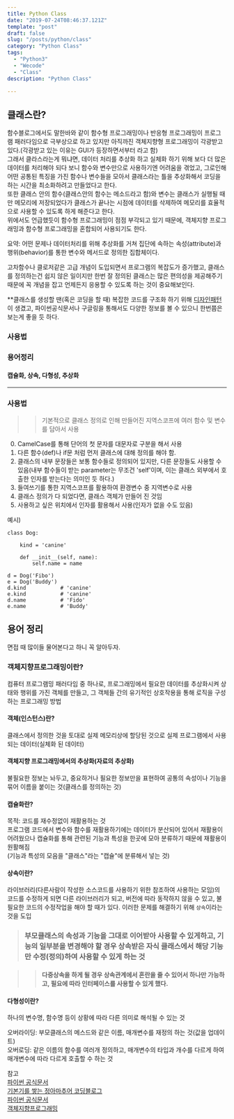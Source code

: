 ```yaml
---
title: Python Class
date: "2019-07-24T08:46:37.121Z"
template: "post"
draft: false
slug: "/posts/python/class"
category: "Python Class"
tags:
  - "Python3"
  - "Wecode"
  - "Class"
description: "Python Class"

---
```



## 클래스란?
함수블로그에서도 말한바와 같이 함수형 프로그래밍이나 반응형 프로그래밍이 프로그램 패러다임으로 극부상으로 하고 있지만 아직까진 객체지향형 프로그래밍이 각광받고 있다.(각광받고 있는 이유는 GUI가 등장하면서부터 라고 함)  
그래서 클라스라는게 뭐냐면, 
데이터 처리를 추상화 하고 실체화 하기 위해 보다 더 많은 데이터를 처리해야 되다 보니 함수와 변수만으로 사용하기엔 어려움을 겪었고, 그로인해 어떤 공통된 특징을 가진 함수나 변수들을 모아서 클래스라는 틀을 추상화해서 코딩을 하는 시간을 최소화하려고 만들었다고 한다.   
또한 클래스 안의 함수(클래스안의 함수는 메소드라고 함)와 변수는 클래스가 실행될 때만 메모리에 저장되었다가 클래스가 끝나는 시점에 데이터를 삭제하여 메모리를 효율적으로 사용할 수 있도록 하게 해준다고 한다.  
위에서도 언급했듯이 함수형 프로그래밍이 점점 부각되고 있기 때문에, 객체지향 프로그래밍과 함수형 프로그래밍을 혼합되어 사용되기도 한다.

요약: 어떤 문제나 데이터처리를 위해 추상화를 거쳐 집단에 속하는 속성(attribute)과 행위(behavior)를 통한 변수와 메서드로 정의한 집합체이다.  

고차함수나 클로저같은 고급 개념이 도입되면서 프로그램의 복잡도가 증가했고, 클래스를 정의하는건 쉽지 않은 일이지만 한번 잘 정의된 클래스는 많은 편의성을 제공해주기 때문에 꼭 개념을 잡고 언제든지 응용할 수 있도록 하는 것이 중요해보인다. 

**클래스를 생성할 땐(혹은 코딩을 할 때) 복잡한 코드를 구조화 하기 위해 [디자인패턴](https://namu.wiki/w/%EB%94%94%EC%9E%90%EC%9D%B8%20%ED%8C%A8%ED%84%B4)이 생겼고, 파이썬공식문서나 구글링을 통해서도 다양한 정보를 볼 수 있으니 한번쯤은 보는게 좋을 듯 하다. 

### 사용법
### 용어정리
#### 캡슐화, 상속, 다형성, 추상화

****** 

### 사용법
>> 기본적으로 클래스 정의로 인해 만들어진 지역스코프에 여러 함수 및 변수를 담아서 사용
0. CamelCase를 통해 단어의 첫 문자를 대문자로 구분을 해서 사용
1. 다른 함수(def)나 if문 처럼 먼저 클래스에 대해 정의를 해야 함.  
2. 클래스의 내부 문장들은 보통 함수들로 정의되어 있지만, 다른 문장들도 사용할 수 있음(내부 함수들이 받는 parameter는 무조건 'self'이며, 이는 클래스 외부에서 호출한 인자를 받는다는 의미인 듯 하다.)   
3. 들여쓰기를 통한 지역스코프를 활용하여 환경변수 중 지역변수로 사용  
4. 클래스 정의가 다 되었다면, 클래스 객체가 만들어 진 것임  
5. 사용하고 싶은 위치에서 인자를 활용해서 사용(인자가 없을 수도 있음)  

예시)
```
class Dog:
    
    kind = 'canine'

    def __init__(self, name):
        self.name = name

d = Dog('Fibo')
e = Dog('Buddy')
d.kind           # 'canine'
e.kind           # 'canine'
d.name           # 'Fido'
e.name           # 'Buddy'
```

## 용어 정리  
면접 때 많이들 물어본다고 하니 꼭 알아두자.  

### 객체지향프로그래밍이란?
컴퓨터 프로그램밍 패러다임 중 하나로, 프로그래밍에서 필요한 데이터를 추상화시켜 상태와 행위를 가진 객체를 만들고, 그 객체들 간의 유기적인 상호작용을 통해 로직을 구성하는 프로그래밍 방법


#### 객체(인스턴스)란?
클래스에서 정의한 것을 토대로 실제 메모리상에 할당된 것으로 실제 프로그램에서 사용되는 데이터(실체화 된 데이터)


#### 객체지향 프로그래밍에서의 추상화(자료의 추상화)
불필요한 정보는 놔두고, 중요하거나 필요한 정보만을 표현하여 공통의 속성이나 기능을 묶어 이름을 붙이는 것(클래스를 정의하는 것)

#### 캡슐화란?
목적: 코드를 재수정없이 재활용하는 것  
프로그램 코드에서 변수와 함수를 재활용하기에는 데이터가 분산되어 있어서 재활용이 어려웠으나 캡슐화를 통해 관련된 기능과 특성을 한곳에 모아 분류하기 때문에 재활용이 원활해짐  
(기능과 특성의 모음을 "클래스"라는 "캡슐"에 분류해서 넣는 것)

#### 상속이란?
라이브러리(다른사람이 작성한 소스코드를 사용하기 위한 참조하여 사용하는 모임)의 코드를 수정하게 되면 다른 라이브러리가 되고, 버전에 따라 동작하지 않을 수 있고, 불필요한 코드의 수정작업을 해야 할 때가 있다. 이러한 문제를 해결하기 위해 `상속`이라는 것을 도입   

> ### 부모클래스의 속성과 기능을 그대로 이어받아 사용할 수 있게하고, 기능의 일부분을 변경해야 할 경우 상속받은 자식 클래스에서 해당 기능만 수정(정의)하여 사용할 수 있게 하는 것  

>> #### 다중상속을 하게 될 경우 상속관계에서 혼란을 줄 수 있어서 하나만 가능하고, 필요에 따라 인터페이스를 사용할 수 있게 했다.  

#### 다형성이란?
하나의 변수명, 함수명 등이 상황에 따라 다른 의미로 해석될 수 있는 것  

오버라이딩: 부모클래스의 메스드와 같은 이름, 매개변수를 재정의 하는 것(값을 업데이트)  
오버로딩: 같은 이름의 함수를 여러개 정의하고, 매개변수의 타입과 개수를 다르게 하여 매개변수에 따라 다르게 호출할 수 하는 것


참고  
[파이썬 공식문서](https://docs.python.org/ko/3/tutorial/classes.html)    
[기본기를 쌓는 정아마추어 코딩블로그](https://jeong-pro.tistory.com/95?category=793347)  
[파이썬 공식문서](https://docs.python.org/ko/3/tutorial/classes.html)   
[객체지향프로그래밍](https://namu.wiki/w/%EA%B0%9D%EC%B2%B4%20%EC%A7%80%ED%96%A5%20%ED%94%84%EB%A1%9C%EA%B7%B8%EB%9E%98%EB%B0%8D)